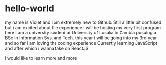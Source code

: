 # hello-world
my name is Violet and i am extremely new to Github. Still a little bit confused but i am excited about the experience
i will be hosting my very first program here
i am a university student at University of Lusaka in Zambia pusuing a BSc in Information Sys. and Tech.
this year i will be going into my 3rd year and so far i am loving the coding experience
Currently learning JavaScript and after which i wanna take on ReactJS

i would like to learn more and more
